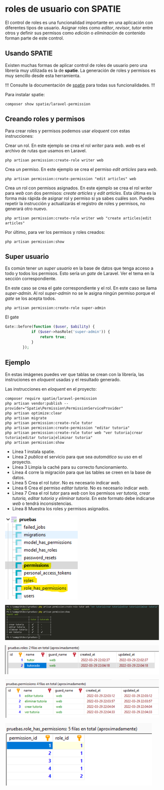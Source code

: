 # roles de usuario con SPATIE

El control de roles es una funcionalidad importante en una aplicación con diferentes tipos de usuario. Asignar roles como _editor_, _revisor_, _tutor_ entre otros y definir sus permisos como _edición_ o _eliminación_ de contenido forman parte de este control.

## Usando SPATIE

Existen muchas formas de aplicar control de roles de usuario pero una librería muy utilizada es la de __spatie__. La generación de roles y permisos es muy sencillo desde esta herramienta.

!!!
Consulte la documentación de [spatie](https://spatie.be/) para todas sus funcionalidades.
!!!

Para instalar spatie:

```
composer show spatie/laravel-permission
```

## Creando roles y permisos

Para crear roles y permisos podemos usar _eloquent_ con estas instrucciones:

Crear un rol. En este ejemplo se crea el rol _writer_ para _web_. _web_ es el archivo de rutas que usamos en Laravel.

```
php artisan permission:create-role writer web
```

Crea un permiso. En este ejemplo se crea el permiso _edit articles_ para _web_.

```
php artisan permission:create-permission "edit articles" web
```

Crea un rol con permisos asignados. En este ejemplo se crea el rol _writer_ para _web_ con dos permisos: _create articles_ y _edit articles_. Esta última es la forma más rápida de asignar rol y permiso si ya sabes cuáles son. Puedes repetir la instrucción y actualizarás el registro de roles y permisos, no generará otro nuevo.

```
php artisan permission:create-role writer web "create articles|edit articles"
```

Por último, para ver los permisos y roles creados: 

```
php artisan permission:show
```

## Super usuario

Es común tener un _super usuario_ en la base de datos que tenga acceso a todo y todos los permisos. Esto sería un _gate_ de Laravel. Ver el tema en la sección correspondiente.

En este caso se crea el gate correspondiente y el rol. En este caso se llama _super-admin_. Al rol _super-admin_ no se le asigna ningún permiso porque el _gate_ se los acepta todos.

```
php artisan permission:create-role super-admin
```

El gate

```php #
Gate::before(function ($user, $ability) {
            if ($user->hasRole('super-admin')) {
                return true;
            }
        });
```

## Ejemplo

En estas imágenes puedes ver que tablas se crean con la librería, las instruciones en _eloquent_ usadas y el resultado generado.

Las instrucciones en _eloquent_ en el proyecto:

```#
composer require spatie/laravel-permission
php artisan vendor:publish --provider="Spatie\Permission\PermissionServiceProvider"
php artisan optimize:clear
php artisan migrate
php artisan permission:create-role tutor
php artisan permission:create-permission "editar tutoria"
php artisan permission:create-role tutor web "ver tutoria|crear tutoria|editar tutoria|eliminar tutoria"
php artisan permission:show
```

- Línea 1 instala spatie.
- Línea 2 _publica_ el servicio para que sea _automático_ su uso en el proyecto.
- Línea 3 Limpia la caché para su correcto funcionamiento.
- Línea 4 corre la migración para que las tables se creen en la base de datos.
- Línea 5 Crea el rol _tutor_. No es necesario indicar _web_.
- Línea 6 Crea el permiso _editar tutoria_. No es necesario indicar _web_.
- Línea 7 Crea el rol _tutor_ para _web_ con los permisos _ver tutoria, crear tutoria, editar tutoria y eliminar tutoria_. En este formato debe indicarse _web_ o tendrá inconsistencias.
- Línea 8 Muestra los roles y permisos asignados.


![Tablas generadas con spatie](../img/roles/tablasSpatie.png)

![Eloquent. Roles y permisos para el tutor](../img/roles/rolesypermisos.png)

![Tabla roles](../img/roles/roles.png)

![Tabla permisos](../img/roles/permisos.png)

![Tabla roles y permisos](../img/roles/rolesypermisos2.png)